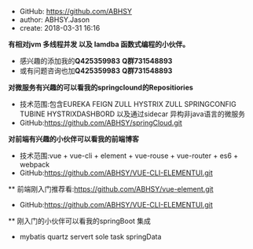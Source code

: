  * GitHub: https://github.com/ABHSY
 * author: ABHSY.Jason
 * create: 2018-03-31 16:16


 **有相对jvm  多线程并发 以及 lamdba 函数式编程的小伙伴。**
 * 感兴趣的添加我的**Q425359983** **Q群731548893**
 * 或有问题咨询也加**Q425359983** **Q群731548893**
 
 
 **对微服务有兴趣的可以看我的springclound的Repositiories**
 * 技术范围:包含EUREKA FEIGN ZULL HYSTRIX ZULL SPRINGCONFIG  TUBINE HYSTRIXDASHBORD 以及通过sidecar 异构非java语言的微服务
 * GitHub:https://github.com/ABHSY/springCloud.git
 
 **对前端有兴趣的小伙伴可以看我的前端博客**<br/>
 * 技术范围:vue + vue-cli + element + vue-rouse + vue-router + es6 + webpack
 * GitHub:https://github.com/ABHSY/VUE-CLI-ELEMENTUI.git
 
 ** 前端刚入门推荐看:https://github.com/ABHSY/vue-element.git
 * GitHub:https://github.com/ABHSY/VUE-CLI-ELEMENTUI.git
 
 ** 刚入门的小伙伴可以看我的springBoot 集成
 * mybatis quartz servert sole task springData
